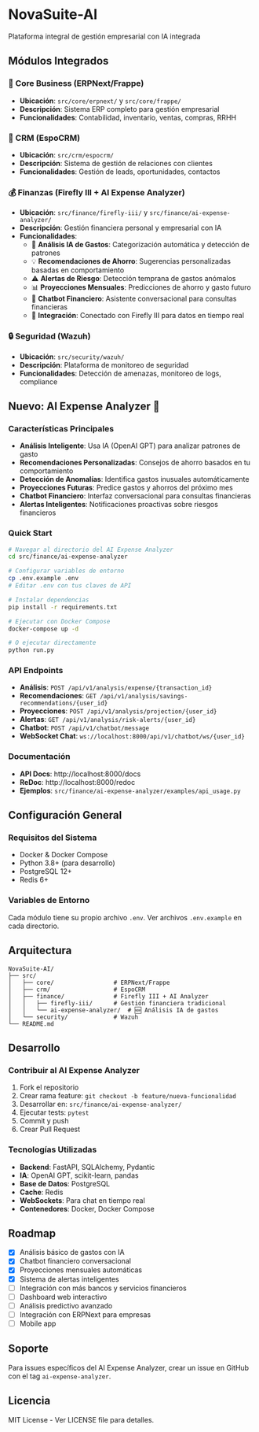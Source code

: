 # NovaSuite-AI

Plataforma integral de gestión empresarial con IA integrada

## Módulos Integrados

### 🏢 Core Business (ERPNext/Frappe)
- **Ubicación**: `src/core/erpnext/` y `src/core/frappe/`
- **Descripción**: Sistema ERP completo para gestión empresarial
- **Funcionalidades**: Contabilidad, inventario, ventas, compras, RRHH

### 👥 CRM (EspoCRM)
- **Ubicación**: `src/crm/espocrm/`
- **Descripción**: Sistema de gestión de relaciones con clientes
- **Funcionalidades**: Gestión de leads, oportunidades, contactos

### 💰 Finanzas (Firefly III + AI Expense Analyzer)
- **Ubicación**: `src/finance/firefly-iii/` y `src/finance/ai-expense-analyzer/`
- **Descripción**: Gestión financiera personal y empresarial con IA
- **Funcionalidades**:
  - 🤖 **Análisis IA de Gastos**: Categorización automática y detección de patrones
  - 💡 **Recomendaciones de Ahorro**: Sugerencias personalizadas basadas en comportamiento
  - ⚠️ **Alertas de Riesgo**: Detección temprana de gastos anómalos
  - 📊 **Proyecciones Mensuales**: Predicciones de ahorro y gasto futuro
  - 💬 **Chatbot Financiero**: Asistente conversacional para consultas financieras
  - 🔗 **Integración**: Conectado con Firefly III para datos en tiempo real

### 🔒 Seguridad (Wazuh)
- **Ubicación**: `src/security/wazuh/`
- **Descripción**: Plataforma de monitoreo de seguridad
- **Funcionalidades**: Detección de amenazas, monitoreo de logs, compliance

## Nuevo: AI Expense Analyzer 🤖

### Características Principales

- **Análisis Inteligente**: Usa IA (OpenAI GPT) para analizar patrones de gasto
- **Recomendaciones Personalizadas**: Consejos de ahorro basados en tu comportamiento
- **Detección de Anomalías**: Identifica gastos inusuales automáticamente
- **Proyecciones Futuras**: Predice gastos y ahorros del próximo mes
- **Chatbot Financiero**: Interfaz conversacional para consultas financieras
- **Alertas Inteligentes**: Notificaciones proactivas sobre riesgos financieros

### Quick Start

```bash
# Navegar al directorio del AI Expense Analyzer
cd src/finance/ai-expense-analyzer

# Configurar variables de entorno
cp .env.example .env
# Editar .env con tus claves de API

# Instalar dependencias
pip install -r requirements.txt

# Ejecutar con Docker Compose
docker-compose up -d

# O ejecutar directamente
python run.py
```

### API Endpoints

- **Análisis**: `POST /api/v1/analysis/expense/{transaction_id}`
- **Recomendaciones**: `GET /api/v1/analysis/savings-recommendations/{user_id}`
- **Proyecciones**: `POST /api/v1/analysis/projection/{user_id}`
- **Alertas**: `GET /api/v1/analysis/risk-alerts/{user_id}`
- **Chatbot**: `POST /api/v1/chatbot/message`
- **WebSocket Chat**: `ws://localhost:8000/api/v1/chatbot/ws/{user_id}`

### Documentación

- **API Docs**: http://localhost:8000/docs
- **ReDoc**: http://localhost:8000/redoc
- **Ejemplos**: `src/finance/ai-expense-analyzer/examples/api_usage.py`

## Configuración General

### Requisitos del Sistema

- Docker & Docker Compose
- Python 3.8+ (para desarrollo)
- PostgreSQL 12+
- Redis 6+

### Variables de Entorno

Cada módulo tiene su propio archivo `.env`. Ver archivos `.env.example` en cada directorio.

## Arquitectura

```
NovaSuite-AI/
├── src/
│   ├── core/                 # ERPNext/Frappe
│   ├── crm/                  # EspoCRM
│   ├── finance/              # Firefly III + AI Analyzer
│   │   ├── firefly-iii/      # Gestión financiera tradicional
│   │   └── ai-expense-analyzer/  # 🆕 Análisis IA de gastos
│   └── security/             # Wazuh
└── README.md
```

## Desarrollo

### Contribuir al AI Expense Analyzer

1. Fork el repositorio
2. Crear rama feature: `git checkout -b feature/nueva-funcionalidad`
3. Desarrollar en: `src/finance/ai-expense-analyzer/`
4. Ejecutar tests: `pytest`
5. Commit y push
6. Crear Pull Request

### Tecnologías Utilizadas

- **Backend**: FastAPI, SQLAlchemy, Pydantic
- **IA**: OpenAI GPT, scikit-learn, pandas
- **Base de Datos**: PostgreSQL
- **Cache**: Redis
- **WebSockets**: Para chat en tiempo real
- **Contenedores**: Docker, Docker Compose

## Roadmap

- [x] Análisis básico de gastos con IA
- [x] Chatbot financiero conversacional
- [x] Proyecciones mensuales automáticas
- [x] Sistema de alertas inteligentes
- [ ] Integración con más bancos y servicios financieros
- [ ] Dashboard web interactivo
- [ ] Análisis predictivo avanzado
- [ ] Integración con ERPNext para empresas
- [ ] Mobile app

## Soporte

Para issues específicos del AI Expense Analyzer, crear un issue en GitHub con el tag `ai-expense-analyzer`.

## Licencia

MIT License - Ver LICENSE file para detalles.
